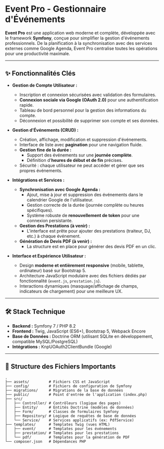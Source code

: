 #  Event Pro - Gestionnaire d'Événements

**Event Pro** est une application web moderne et complète, développée avec le framework **Symfony**, conçue pour simplifier la gestion d'événements professionnels. De la planification à la synchronisation avec des services externes comme Google Agenda, Event Pro centralise toutes les opérations pour une productivité maximale.

---

## ✨ Fonctionnalités Clés

-   **Gestion de Compte Utilisateur :**
    -   Inscription et connexion sécurisées avec validation des formulaires.
    -   **Connexion sociale via Google (OAuth 2.0)** pour une authentification rapide.
    -   Tableau de bord personnel pour la gestion des informations du compte.
    -   Déconnexion et possibilité de supprimer son compte et ses données.

-   **Gestion d'Événements (CRUD) :**
    -   Création, affichage, modification et suppression d'événements.
    -   Interface de liste avec **pagination** pour une navigation fluide.
    -   **Gestion fine de la durée :**
        -   Support des événements sur une **journée complète**.
        -   Définition d'**heures de début et de fin** précises.
    -   Sécurité : chaque utilisateur ne peut accéder et gérer que ses propres événements.

-   **Intégrations et Services :**
    -   **Synchronisation avec Google Agenda :**
        -   Ajout, mise à jour et suppression des événements dans le calendrier Google de l'utilisateur.
        -   Gestion correcte de la durée (journée complète ou heures spécifiques).
        -   Système robuste de **renouvellement de token** pour une connexion persistante.
    -   **Gestion des Prestations (à venir) :**
        -   L'interface est prête pour ajouter des prestations (traiteur, DJ, etc.) à chaque événement.
    -   **Génération de Devis PDF (à venir) :**
        -   La structure est en place pour générer des devis PDF en un clic.

-   **Interface et Expérience Utilisateur :**
    -   Design **moderne et entièrement responsive** (mobile, tablette, ordinateur) basé sur Bootstrap 5.
    -   Architecture JavaScript modulaire avec des fichiers dédiés par fonctionnalité (`event.js`, `prestation.js`).
    -   Interactions dynamiques (masquage/affichage de champs, indicateurs de chargement) pour une meilleure UX.

---

## 🛠️ Stack Technique

-   **Backend :** Symfony 7 / PHP 8.2
-   **Frontend :** Twig, JavaScript (ES6+), Bootstrap 5, Webpack Encore
-   **Base de Données :** Doctrine ORM (utilisant SQLite en développement, compatible MySQL/PostgreSQL)
-   **Intégrations :** KnpUOAuth2ClientBundle (Google)

---


## 📁 Structure des Fichiers Importants

```
.
├── assets/         # Fichiers CSS et JavaScript
├── config/         # Fichiers de configuration de Symfony
├── migrations/     # Migrations de la base de données
├── public/         # Point d'entrée de l'application (index.php)
├── src/
│   ├── Controller/ # Contrôleurs (logique des pages)
│   ├── Entity/     # Entités Doctrine (modèles de données)
│   ├── Form/       # Classes de formulaires Symfony
│   ├── Repository/ # Logique de requêtes de base de données
│   └── Service/    # Services applicatifs (ex: PdfService)
├── templates/      # Templates Twig (vues HTML)
│   ├── event/      # Templates pour les événements
│   ├── prestation/ # Templates pour les prestations
│   └── pdf/        # Templates pour la génération de PDF
└── composer.json   # Dépendances PHP
```